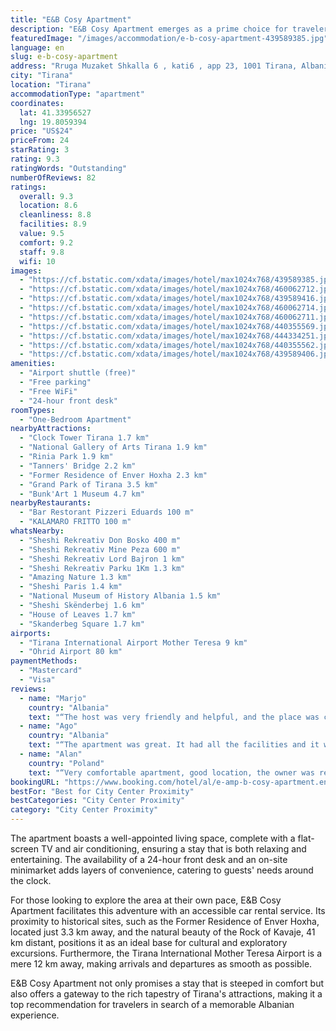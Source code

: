 ```yaml
---
title: "E&B Cosy Apartment"
description: "E&B Cosy Apartment emerges as a prime choice for travelers seeking a blend of comfort and convenience in the heart of Tirana."
featuredImage: "/images/accommodation/e-b-cosy-apartment-439589385.jpg"
language: en
slug: e-b-cosy-apartment
address: "Rruga Muzaket Shkalla 6 , kati6 , app 23, 1001 Tirana, Albania"
city: "Tirana"
location: "Tirana"
accommodationType: "apartment"
coordinates:
  lat: 41.33956527
  lng: 19.8059394
price: "US$24"
priceFrom: 24
starRating: 3
rating: 9.3
ratingWords: "Outstanding"
numberOfReviews: 82
ratings:
  overall: 9.3
  location: 8.6
  cleanliness: 8.8
  facilities: 8.9
  value: 9.5
  comfort: 9.2
  staff: 9.8
  wifi: 10
images:
  - "https://cf.bstatic.com/xdata/images/hotel/max1024x768/439589385.jpg?k=1d57c99f6afe756c4b6b40d42588fee4f22bbb2a1882837025c7bbaaa4f2a85f&o=&hp=1"
  - "https://cf.bstatic.com/xdata/images/hotel/max1024x768/460062712.jpg?k=9efadb23941b83bbdc8ba42f8220e80e12d7082734b169ecad69fb1df5aa9766&o=&hp=1"
  - "https://cf.bstatic.com/xdata/images/hotel/max1024x768/439589416.jpg?k=fbaafdf9e0a546f15a3164bdf9059a8b5bca90113bcd4f07605f88345c9cebed&o=&hp=1"
  - "https://cf.bstatic.com/xdata/images/hotel/max1024x768/460062714.jpg?k=d5aa0bf2439a6d8a414bd08b2404979798d3efb3bbc8a67518c55b78353ccd38&o=&hp=1"
  - "https://cf.bstatic.com/xdata/images/hotel/max1024x768/460062711.jpg?k=a0e5d7c5580b542ee239be474634887ec1bc88e9ecfc5cc93fd9b5d335254abf&o=&hp=1"
  - "https://cf.bstatic.com/xdata/images/hotel/max1024x768/440355569.jpg?k=6f306dd707450a8e73c79d0c40224bcab624b3c8b3da429dd4ffe2c1ebe62fa9&o=&hp=1"
  - "https://cf.bstatic.com/xdata/images/hotel/max1024x768/444334251.jpg?k=cc6e7f0942bdb6cf5945c97247bc304c508e49382a618971627065a4a79b0d3c&o=&hp=1"
  - "https://cf.bstatic.com/xdata/images/hotel/max1024x768/440355562.jpg?k=cdf31188e11a197c2b0ac88a1a11e5fc6fd8f6e9cc6c8faed3bec606feef2291&o=&hp=1"
  - "https://cf.bstatic.com/xdata/images/hotel/max1024x768/439589406.jpg?k=8455cb41f39a14e0abd8b3bfbb2de4dd043bb2bb78ac0ca4184aaf8143e96aca&o=&hp=1"
amenities:
  - "Airport shuttle (free)"
  - "Free parking"
  - "Free WiFi"
  - "24-hour front desk"
roomTypes:
  - "One-Bedroom Apartment"
nearbyAttractions:
  - "Clock Tower Tirana 1.7 km"
  - "National Gallery of Arts Tirana 1.9 km"
  - "Rinia Park 1.9 km"
  - "Tanners' Bridge 2.2 km"
  - "Former Residence of Enver Hoxha 2.3 km"
  - "Grand Park of Tirana 3.5 km"
  - "Bunk'Art 1 Museum 4.7 km"
nearbyRestaurants:
  - "Bar Restorant Pizzeri Eduards 100 m"
  - "KALAMARO FRITTO 100 m"
whatsNearby:
  - "Sheshi Rekreativ Don Bosko 400 m"
  - "Sheshi Rekreativ Mine Peza 600 m"
  - "Sheshi Rekreativ Lord Bajron 1 km"
  - "Sheshi Rekreativ Parku 1Km 1.3 km"
  - "Amazing Nature 1.3 km"
  - "Sheshi Paris 1.4 km"
  - "National Museum of History Albania 1.5 km"
  - "Sheshi Skënderbej 1.6 km"
  - "House of Leaves 1.7 km"
  - "Skanderbeg Square 1.7 km"
airports:
  - "Tirana International Airport Mother Teresa 9 km"
  - "Ohrid Airport 80 km"
paymentMethods:
  - "Mastercard"
  - "Visa"
reviews:
  - name: "Marjo"
    country: "Albania"
    text: "“The host was very friendly and helpful, and the place was clean and comfortable.”"
  - name: "Ago"
    country: "Albania"
    text: "“The apartment was great. It had all the facilities and it was really cozy and clean. The host was super friendly. Totally recommend it.”"
  - name: "Alan"
    country: "Poland"
    text: "“Very comfortable apartment, good location, the owner was really helpful, hospitable and recommended us a bunch of great restaurants! WiFi was great.”"
bookingURL: "https://www.booking.com/hotel/al/e-amp-b-cosy-apartment.en-gb.html?aid=8035640"
bestFor: "Best for City Center Proximity"
bestCategories: "City Center Proximity"
category: "City Center Proximity"
---
```


The apartment boasts a well-appointed living space, complete with a flat-screen TV and air conditioning, ensuring a stay that is both relaxing and entertaining. The availability of a 24-hour front desk and an on-site minimarket adds layers of convenience, catering to guests' needs around the clock.

For those looking to explore the area at their own pace, E&B Cosy Apartment facilitates this adventure with an accessible car rental service. Its proximity to historical sites, such as the Former Residence of Enver Hoxha, located just 3.3 km away, and the natural beauty of the Rock of Kavaje, 41 km distant, positions it as an ideal base for cultural and exploratory excursions. Furthermore, the Tirana International Mother Teresa Airport is a mere 12 km away, making arrivals and departures as smooth as possible.

E&B Cosy Apartment not only promises a stay that is steeped in comfort but also offers a gateway to the rich tapestry of Tirana's attractions, making it a top recommendation for travelers in search of a memorable Albanian experience.